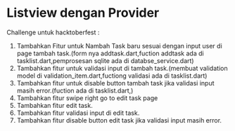 # Listview dengan Provider

Challenge untuk hacktoberfest :

1. Tambahkan Fitur untuk Nambah Task baru sesuai dengan input user di page tambah task.(form nya addtask.dart,fuction addtask ada di tasklist.dart,pemprosesan sqlite ada di databse_service.dart)
2. Tambahkan fitur untuk validasi input di tambah task.(membuat validation model di validation_item.dart,fuctiong validasi ada di tasklist.dart)
3. Tambahkan fitur untuk disable button tambah task jika validasi input masih error.(fuction ada di tasklist.dart,)
4. Tambahkan fitur swipe right go to edit task page
5. Tambahkan fitur edit task.
6. Tambahkan fitur validasi input di edit task.
7. Tambahkan fitur disable button edit task jika validasi input masih error.
